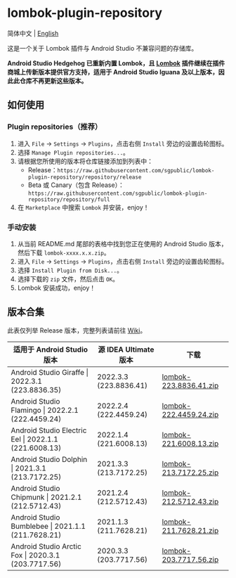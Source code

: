 # lombok-plugin-repository

简体中文 | [English](/README.EN.md)

这是一个关于 Lombok 插件与 Android Studio 不兼容问题的存储库。

**Android Studio Hedgehog 已重新内置 Lombok，且 [Lombok](https://plugins.jetbrains.com/plugin/6317-lombok/versions) 插件继续在插件商城上传新版本提供官方支持，适用于 Android Studio Iguana 及以上版本，因此此仓库不再更新这些版本。**

## 如何使用

### Plugin repositories（推荐）

1. 进入 `File` -> `Settings` -> `Plugins`，点击右侧 `Install` 旁边的设置齿轮图标。
2. 选择 `Manage Plugin repositories...`。
3. 请根据您所使用的版本将仓库链接添加到列表中：
    + Release：`https://raw.githubusercontent.com/sgpublic/lombok-plugin-repository/repository/release`
    + Beta 或 Canary（包含 Release）：`https://raw.githubusercontent.com/sgpublic/lombok-plugin-repository/repository/full`
4. 在 `Marketplace` 中搜索 `Lombok` 并安装，enjoy！

### 手动安装

1. 从当前 README.md 尾部的表格中找到您正在使用的 Android Studio 版本，然后下载 `lombok-xxxx.x.x.zip`。
2. 进入 `File` -> `Settings` -> `Plugins`，点击右侧 `Install` 旁边的设置齿轮图标。
3. 选择 `Install Plugin from Disk...`。
4. 选择下载的 `zip` 文件，然后点击 `OK`。
5. Lombok 安装成功，enjoy！

## 版本合集

此表仅列举 Release 版本，完整列表请前往 [Wiki](https://github.com/sgpublic/lombok-plugin-repository/wiki)。

| 适用于 Android Studio 版本 | 源 IDEA Ultimate 版本 | 下载 |
|-----------------------|--------------------|----|
| Android Studio Giraffe \| 2022.3.1 (223.8836.35) | 2022.3.3 (223.8836.41) | [lombok-223.8836.41.zip](https://raw.githubusercontent.com/sgpublic/lombok-plugin-repository/repository/plugins/223.8836.35/lombok-223.8836.41.zip) |
| Android Studio Flamingo \| 2022.2.1 (222.4459.24) | 2022.2.4 (222.4459.24) | [lombok-222.4459.24.zip](https://raw.githubusercontent.com/sgpublic/lombok-plugin-repository/repository/plugins/222.4459.24/lombok-222.4459.24.zip) |
| Android Studio Electric Eel \| 2022.1.1 (221.6008.13) | 2022.1.4 (221.6008.13) | [lombok-221.6008.13.zip](https://raw.githubusercontent.com/sgpublic/lombok-plugin-repository/repository/plugins/221.6008.13/lombok-221.6008.13.zip) |
| Android Studio Dolphin \| 2021.3.1 (213.7172.25) | 2021.3.3 (213.7172.25) | [lombok-213.7172.25.zip](https://raw.githubusercontent.com/sgpublic/lombok-plugin-repository/repository/plugins/213.7172.25/lombok-213.7172.25.zip) |
| Android Studio Chipmunk \| 2021.2.1 (212.5712.43) | 2021.2.4 (212.5712.43) | [lombok-212.5712.43.zip](https://raw.githubusercontent.com/sgpublic/lombok-plugin-repository/repository/plugins/212.5712.43/lombok-212.5712.43.zip) |
| Android Studio Bumblebee \| 2021.1.1 (211.7628.21) | 2021.1.3 (211.7628.21) | [lombok-211.7628.21.zip](https://raw.githubusercontent.com/sgpublic/lombok-plugin-repository/repository/plugins/211.7628.21/lombok-211.7628.21.zip) |
| Android Studio Arctic Fox \| 2020.3.1 (203.7717.56) | 2020.3.3 (203.7717.56) | [lombok-203.7717.56.zip](https://raw.githubusercontent.com/sgpublic/lombok-plugin-repository/repository/plugins/203.7717.56/lombok-203.7717.56.zip) |
